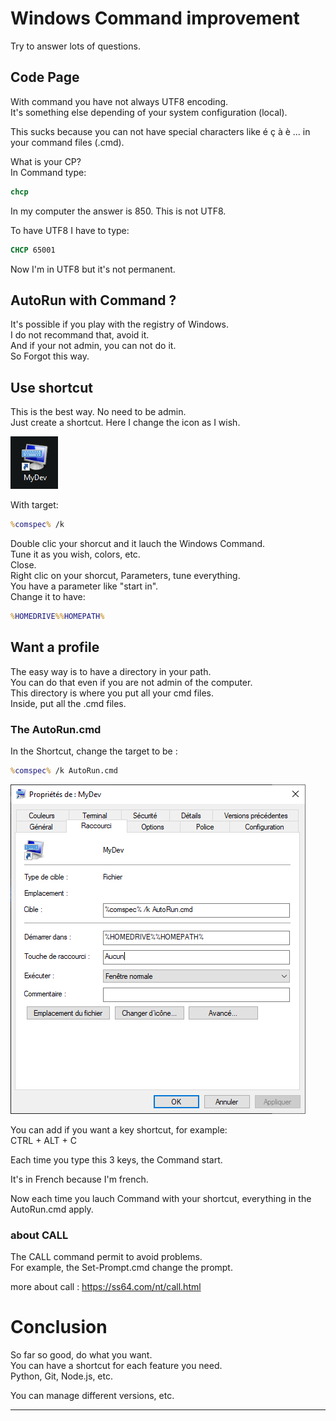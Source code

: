 # Windows Command improvement

Try to answer lots of questions.


## Code Page

With command you have not always UTF8 encoding.\
It's something else depending of your system configuration (local).

This sucks because you can not have special characters like é ç à è ... in your command files (.cmd).

What is your CP?\
In Command type:

``` cmd
chcp
```

In my computer the answer is 850. This is not UTF8.

To have UTF8 I have to type:

``` cmd
CHCP 65001
```

Now I'm in UTF8 but it's not permanent.


## AutoRun with Command ?

It's possible if you play with the registry of Windows.\
I do not recommand that, avoid it.\
And if your not admin, you can not do it.\
So Forgot this way.

## Use shortcut

This is the best way. No need to be admin.\
Just create a shortcut. Here I change the icon as I wish.

![Shortcut image](./pictures/MyShortcut.png "Shortcut example")


With target:

``` cmd
%comspec% /k
``` 

Double clic your shorcut and it lauch the Windows Command.\
Tune it as you wish, colors, etc.\
Close.\
Right clic on your shorcut, Parameters, tune everything.\
You have a parameter like "start in".\
Change it to have:

``` cmd
%HOMEDRIVE%%HOMEPATH%
```

## Want a profile

The easy way is to have a directory in your path.\
You can do that even if you are not admin of the computer.\
This directory is where you put all your cmd files.\
Inside, put all the .cmd files.

### The AutoRun.cmd

In the Shortcut, change the target to be :

``` cmd
%comspec% /k AutoRun.cmd
``` 


![Shortcut image](./pictures/ShortcupConfig.png "Config shortcut example")

You can add if you want a key shortcut, for example:\
CTRL + ALT + C

Each time you type this 3 keys, the Command start.

It's in French because I'm french.

Now each time you lauch Command with your shortcut, everything in the AutoRun.cmd apply.

### about CALL

The CALL command permit to avoid problems.\
For example, the Set-Prompt.cmd change the prompt.

more about call : https://ss64.com/nt/call.html


# Conclusion

So far so good, do what you want.\
You can have a shortcut for each feature you need.\
Python, Git, Node.js, etc.

You can manage different versions, etc.
___